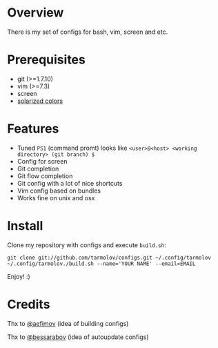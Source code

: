 Overview
=========================
There is my set of configs for bash, vim, screen and etc.

Prerequisites
=========================
  * git (>=1.7.10)
  * vim (>=7.3)
  * screen
  * [solarized colors](https://github.com/altercation/solarized/tree/master/iterm2-colors-solarized)

Features
=========================
  * Tuned `PS1` (command promt) looks like `<user>@<host> <working directory> (git branch) $`
  * Config for screen
  * Git completion
  * Git flow completion
  * Git config with a lot of nice shortcuts
  * Vim config based on bundles
  * Works fine on unix and osx

Install
=========================
Clone my repository with configs and execute `build.sh`:

    git clone git://github.com/tarmolov/configs.git ~/.config/tarmolov
    ~/.config/tarmolov./build.sh --name='YOUR NAME' --email=EMAIL

Enjoy! :)

Credits
=========================
Thx to [@aefimov](https://twitter.com/#!/aefimov_box) (idea of building configs)

Thx to [@bessarabov](https://twitter.com/#!/bessarabov) (idea of autoupdate configs)
